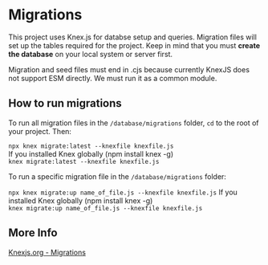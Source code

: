 # Migrations

This project uses Knex.js for databse setup and queries. Migration files will set up the tables required for the project. Keep in mind that you must **create the database** on your local system or server first.

Migration and seed files must end in .cjs because currently KnexJS does not support ESM directly. We must run it as a common module.

## How to run migrations

To run all migration files in the `/database/migrations` folder, `cd` to the root of your project. Then:

`npx knex migrate:latest --knexfile knexfile.js`  
If you installed Knex globally (npm install knex -g)  
`knex migrate:latest --knexfile knexfile.js`

To run a specific migration file in the `/database/migrations` folder:

`npx knex migrate:up name_of_file.js --knexfile knexfile.js`
If you installed Knex globally (npm install knex -g)  
`knex migrate:up name_of_file.js --knexfile knexfile.js`

## More Info

[Knexjs.org - Migrations](https://knexjs.org/#Migrations)
